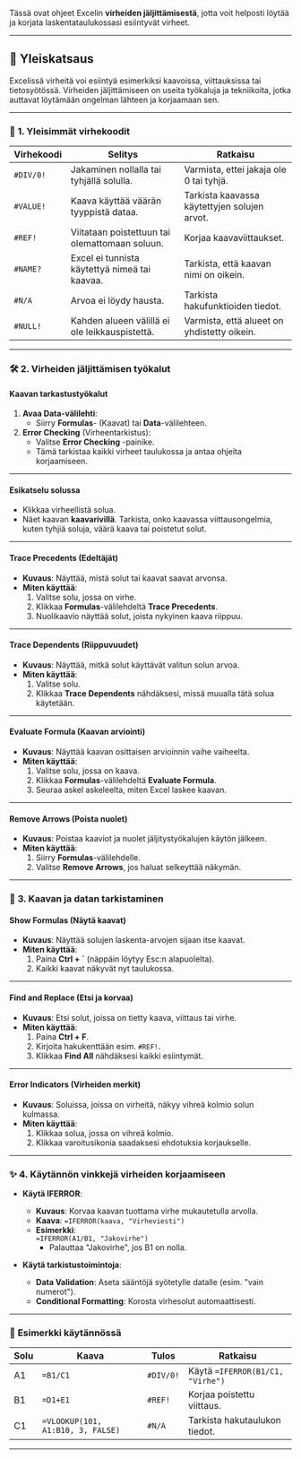 Tässä ovat ohjeet Excelin **virheiden jäljittämisestä**, jotta voit helposti löytää ja korjata laskentataulukossasi esiintyvät virheet.

---

## 📜 **Yleiskatsaus**

Excelissä virheitä voi esiintyä esimerkiksi kaavoissa, viittauksissa tai tietosyötössä. Virheiden jäljittämiseen on useita työkaluja ja tekniikoita, jotka auttavat löytämään ongelman lähteen ja korjaamaan sen.

---

### 🔎 **1. Yleisimmät virhekoodit**
| **Virhekoodi** | **Selitys**                                  | **Ratkaisu**                           |
|----------------|----------------------------------------------|----------------------------------------|
| `#DIV/0!`     | Jakaminen nollalla tai tyhjällä solulla.     | Varmista, ettei jakaja ole 0 tai tyhjä. |
| `#VALUE!`     | Kaava käyttää väärän tyyppistä dataa.         | Tarkista kaavassa käytettyjen solujen arvot. |
| `#REF!`       | Viitataan poistettuun tai olemattomaan soluun.| Korjaa kaavaviittaukset.               |
| `#NAME?`      | Excel ei tunnista käytettyä nimeä tai kaavaa. | Tarkista, että kaavan nimi on oikein.  |
| `#N/A`        | Arvoa ei löydy hausta.                       | Tarkista hakufunktioiden tiedot.       |
| `#NULL!`      | Kahden alueen välillä ei ole leikkauspistettä.| Varmista, että alueet on yhdistetty oikein. |

---

### 🛠️ **2. Virheiden jäljittämisen työkalut**

#### **Kaavan tarkastustyökalut**
1. **Avaa Data-välilehti**:
   - Siirry **Formulas**- (Kaavat) tai **Data**-välilehteen.
2. **Error Checking** (Virheentarkistus):
   - Valitse **Error Checking** -painike.
   - Tämä tarkistaa kaikki virheet taulukossa ja antaa ohjeita korjaamiseen.

---

#### **Esikatselu solussa**
- Klikkaa virheellistä solua.
- Näet kaavan **kaavarivillä**. Tarkista, onko kaavassa viittausongelmia, kuten tyhjiä soluja, väärä kaava tai poistetut solut.

---

#### **Trace Precedents** (Edeltäjät)
- **Kuvaus**: Näyttää, mistä solut tai kaavat saavat arvonsa.
- **Miten käyttää**:
  1. Valitse solu, jossa on virhe.
  2. Klikkaa **Formulas**-välilehdeltä **Trace Precedents**.
  3. Nuolikaavio näyttää solut, joista nykyinen kaava riippuu.

---

#### **Trace Dependents** (Riippuvuudet)
- **Kuvaus**: Näyttää, mitkä solut käyttävät valitun solun arvoa.
- **Miten käyttää**:
  1. Valitse solu.
  2. Klikkaa **Trace Dependents** nähdäksesi, missä muualla tätä solua käytetään.

---

#### **Evaluate Formula** (Kaavan arviointi)
- **Kuvaus**: Näyttää kaavan osittaisen arvioinnin vaihe vaiheelta.
- **Miten käyttää**:
  1. Valitse solu, jossa on kaava.
  2. Klikkaa **Formulas**-välilehdeltä **Evaluate Formula**.
  3. Seuraa askel askeleelta, miten Excel laskee kaavan.

---

#### **Remove Arrows** (Poista nuolet)
- **Kuvaus**: Poistaa kaaviot ja nuolet jäljitystyökalujen käytön jälkeen.
- **Miten käyttää**:
  1. Siirry **Formulas**-välilehdelle.
  2. Valitse **Remove Arrows**, jos haluat selkeyttää näkymän.

---

### 🔧 **3. Kaavan ja datan tarkistaminen**
#### **Show Formulas** (Näytä kaavat)
- **Kuvaus**: Näyttää solujen laskenta-arvojen sijaan itse kaavat.
- **Miten käyttää**:
  1. Paina **Ctrl + `** (näppäin löytyy Esc:n alapuolelta).
  2. Kaikki kaavat näkyvät nyt taulukossa.

---

#### **Find and Replace** (Etsi ja korvaa)
- **Kuvaus**: Etsi solut, joissa on tietty kaava, viittaus tai virhe.
- **Miten käyttää**:
  1. Paina **Ctrl + F**.
  2. Kirjoita hakukenttään esim. `#REF!`.
  3. Klikkaa **Find All** nähdäksesi kaikki esiintymät.

---

#### **Error Indicators** (Virheiden merkit)
- **Kuvaus**: Soluissa, joissa on virheitä, näkyy vihreä kolmio solun kulmassa.
- **Miten käyttää**:
  1. Klikkaa solua, jossa on vihreä kolmio.
  2. Klikkaa varoitusikonia saadaksesi ehdotuksia korjaukselle.

---

### ✨ **4. Käytännön vinkkejä virheiden korjaamiseen**
- **Käytä IFERROR**:
  - **Kuvaus**: Korvaa kaavan tuottama virhe mukautetulla arvolla.
  - **Kaava**: `=IFERROR(kaava, "Virheviesti")`
  - **Esimerkki**:  
    `=IFERROR(A1/B1, "Jakovirhe")`  
    - Palauttaa "Jakovirhe", jos B1 on nolla.
    
- **Käytä tarkistustoimintoja**:
  - **Data Validation**: Aseta sääntöjä syötetylle datalle (esim. "vain numerot").
  - **Conditional Formatting**: Korosta virhesolut automaattisesti.

---

### 🎯 **Esimerkki käytännössä**

| **Solu** | **Kaava**        | **Tulos**        | **Ratkaisu**                  |
|----------|------------------|------------------|-------------------------------|
| A1       | `=B1/C1`         | `#DIV/0!`        | Käytä `=IFERROR(B1/C1, "Virhe")` |
| B1       | `=D1+E1`         | `#REF!`          | Korjaa poistettu viittaus.    |
| C1       | `=VLOOKUP(101, A1:B10, 3, FALSE)` | `#N/A` | Tarkista hakutaulukon tiedot. |

---
